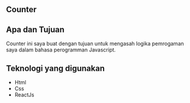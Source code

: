 ## Counter

## Apa dan Tujuan
Counter ini saya buat dengan tujuan untuk mengasah logika pemrogaman saya dalam bahasa perogramman Javascript.

## Teknologi yang digunakan
- Html
- Css
- ReactJs